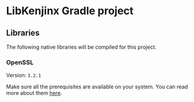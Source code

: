 # LibKenjinx Gradle project

## Libraries

The following native libraries will be compiled for this project.

### OpenSSL

Version: `3.2.1`

Make sure all the prerequisites are available on your system.
You can read more about them [here](https://github.com/openssl/openssl/blob/openssl-3.2.1/INSTALL.md#prerequisites).
